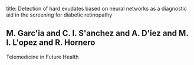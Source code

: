 title: Detection of hard exudates based on neural networks as a diagnostic aid in the screening for diabetic retinopathy

## M. Garc'ia and C. I. S'anchez and A. D'iez and M. I. L'opez and R. Hornero
Telemedicine in Future Health


